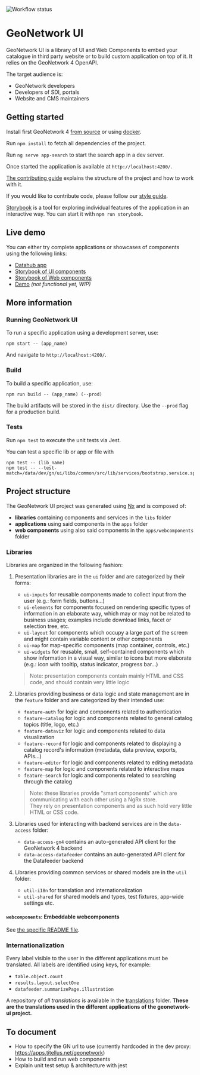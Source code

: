 ![Workflow status](https://github.com/geonetwork/geonetwork-ui/workflows/Build/badge.svg?branch=master)

# GeoNetwork UI

GeoNetwork UI is a library of UI and Web Components to embed your catalogue in third party website or to build custom application on top of it. It relies on the GeoNetwork 4 OpenAPI.

The target audience is:

- GeoNetwork developers
- Developers of SDI, portals
- Website and CMS maintainers

## Getting started

Install first GeoNetwork 4 [from source](https://geonetwork-opensource.org/manuals/4.0.x/eng/users/install-guide/installing-from-source-code.html#building-running)
or using [docker](https://github.com/geonetwork/docker-geonetwork/tree/master/4.0.1).

Run `npm install` to fetch all dependencies of the project.

Run `ng serve app-search` to start the search app in a dev server.

Once started the application is available at `http://localhost:4200/`.

[The contributing guide](CONTRIBUTING.md) explains the structure of the project and how to work with it.

If you would like to contribute code, please follow our [style guide](STYLEGUIDE.md).

[Storybook](https://storybook.js.org) is a tool for exploring individual features of the application in an interactive way.
You can start it with `npm run storybook`.

## Live demo

You can either try complete applications or showcases of components using the following links:

- [Datahub app](https://geonetwork.github.io/geonetwork-ui/master/apps/datahub/)
- [Storybook of UI components](https://geonetwork.github.io/geonetwork-ui/master/storybook/demo/)
- [Storybook of Web components](https://geonetwork.github.io/geonetwork-ui/master/storybook-wc/)
- [Demo](https://geonetwork.github.io/geonetwork-ui/master/demo/) _(not functional yet, WIP)_

## More information

### Running GeoNetwork UI

To run a specific application using a development server, use:

```shell script
npm start -- (app_name)
```

And navigate to `http://localhost:4200/`.

### Build

To build a specific application, use:

```shell script
npm run build -- (app_name) (--prod)
```

The build artifacts will be stored in the `dist/` directory. Use the `--prod` flag for a production build.

### Tests

Run `npm test` to execute the unit tests via Jest.

You can test a specific lib or app or file with

```shell script
npm test -- (lib_name)
npm test -- --test-match=/data/dev/gn/ui/libs/common/src/lib/services/bootstrap.service.spec.ts
```

## Project structure

The GeoNetwork UI project was generated using [Nx](https://nx.dev) and is composed of:

- **libraries** containing components and services in the `libs` folder
- **applications** using said components in the `apps` folder
- **web components** using also said components in the `apps/webcomponents` folder

### Libraries

Libraries are organized in the following fashion:

1. Presentation libraries are in the `ui` folder and are categorized by their forms:

   - `ui-inputs` for reusable components made to collect input from the user (e.g.: form fields, buttons...)
   - `ui-elements` for components focused on rendering specific types of information in an elaborate way, which may or may not be related to business usages;
     examples include download links, facet or selection tree, etc.
   - `ui-layout` for components which occupy a large part of the screen and might contain variable content or other components
   - `ui-map` for map-specific components (map container, controls, etc.)
   - `ui-widgets` for reusable, small, self-contained components which show information in a visual way, similar to icons but more elaborate (e.g.: icon with tooltip, status indicator, progress bar...)

   > Note: presentation components contain mainly HTML and CSS code, and should contain very little logic

2. Libraries providing business or data logic and state management are in the `feature` folder and are categorized by their intended use:

   - `feature-auth` for logic and components related to authentication
   - `feature-catalog` for logic and components related to general catalog topics (title, logo, etc.)
   - `feature-dataviz` for logic and components related to data visualization
   - `feature-record` for logic and components related to displaying a catalog record's information (metadata, data preview, exports, APIs...)
   - `feature-editor` for logic and components related to editing metadata
   - `feature-map` for logic and components related to interactive maps
   - `feature-search` for logic and components related to searching through the catalog

   > Note: these libraries provide "smart components" which are communicating with each other using a NgRx store.  
   > They rely on presentation components and as such hold very little HTML or CSS code.

3. Libraries used for interacting with backend services are in the `data-access` folder:

   - `data-access-gn4` contains an auto-generated API client for the GeoNetwork 4 backend
   - `data-access-datafeeder` contains an auto-generated API client for the Datafeeder backend

4. Libraries providing common services or shared models are in the `util` folder:
   - `util-i18n` for translation and internationalization
   - `util-shared` for shared models and types, test fixtures, app-wide settings etc.

#### `webcomponents`: Embeddable webcomponents

See [the specific README file](apps/webcomponents).

### Internationalization

Every label visible to the user in the different applications must be translated. All labels are identified using keys, for example:

* `table.object.count`
* `results.layout.selectOne`
* `datafeeder.summarizePage.illustration`

A repository of _all translations_ is available in the [translations](/translations) folder. **These are the
translations used in the different applications of the geonetwork-ui project.**

## To document

- How to specify the GN url to use (currently hardcoded in the dev proxy: https://apps.titellus.net/geonetwork)
- How to build and run web components
- Explain unit test setup & architecture with jest
